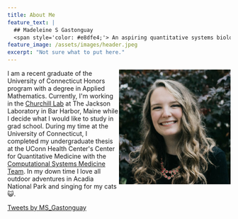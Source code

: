```yaml
---
title: About Me
feature_text: |
  ## Madeleine S Gastonguay
  <span style='color: #e8dfe4;'> An aspiring quantitative systems biologist, geneticist, and/or pharmacologist </span>
feature_image: /assets/images/header.jpeg
excerpt: "Not sure what to put here."
---
```


<img align="right" src= "assets/logos/headshot.png" width="50%">

I am a recent graduate of the University of Connecticut Honors program with a degree in Applied Mathematics. Currently, I'm working in the [Churchill Lab](https://www.jax.org/research-and-faculty/research-labs/the-churchill-lab) at The Jackson Laboratory in Bar Harbor, Maine while I decide what I would like to study in grad school. During my time at the University of Connecticut, I completed my undergraduate thesis at the UConn Health Center's Center for Quantitative Medicine with the [Computational Systems Medicine Team](http://veraliconalab.org/). In my down time I love all outdoor adventures in Acadia National Park and singing for my cats :smiley_cat:.


<a class="twitter-timeline" href="https://twitter.com/MS_Gastonguay?ref_src=twsrc%5Etfw"
data-width="400"
  data-height="500"
  data-chrome="nofooter noborders">
Tweets by MS_Gastonguay
</a> 
<script async src="https://platform.twitter.com/widgets.js" charset="utf-8"></script>

